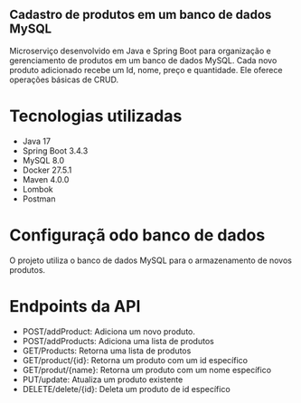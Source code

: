 ## Cadastro de produtos em um banco de dados MySQL 

Microserviço desenvolvido em Java e Spring Boot para organização e gerenciamento de produtos em um banco de dados MySQL. Cada novo produto adicionado recebe um Id, nome, preço e quantidade.
Ele oferece operações básicas de CRUD.

# Tecnologias utilizadas

- Java 17
- Spring Boot 3.4.3
- MySQL 8.0
- Docker 27.5.1
- Maven 4.0.0
- Lombok
- Postman

# Configuraçã odo banco de dados

O projeto utiliza o banco de dados MySQL para o armazenamento de novos produtos.

# Endpoints da API

- POST/addProduct: Adiciona um novo produto.
- POST/addProducts: Adiciona uma lista de produtos
- GET/Products: Retorna uma lista de produtos
- GET/product/{id}: Retorna um produto com um id específico
- GET/produt/{name}: Retorna um produto com um nome específico
- PUT/update: Atualiza um produto existente
- DELETE/delete/{id}: Deleta um produto de id específico

